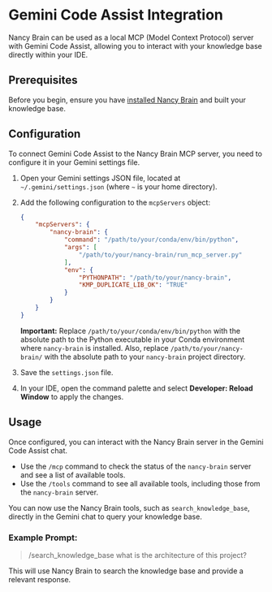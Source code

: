 # Gemini Code Assist Integration

Nancy Brain can be used as a local MCP (Model Context Protocol) server with Gemini Code Assist, allowing you to interact with your knowledge base directly within your IDE.

## Prerequisites

Before you begin, ensure you have [installed Nancy Brain](https://amberlee2427.github.io/nancy-brain/installation/) and built your knowledge base.

## Configuration

To connect Gemini Code Assist to the Nancy Brain MCP server, you need to configure it in your Gemini settings file.

1.  Open your Gemini settings JSON file, located at `~/.gemini/settings.json` (where `~` is your home directory).
2.  Add the following configuration to the `mcpServers` object:

    ```json
    {
        "mcpServers": {
            "nancy-brain": {
                "command": "/path/to/your/conda/env/bin/python",
                "args": [
                    "/path/to/your/nancy-brain/run_mcp_server.py"
                ],
                "env": {
                    "PYTHONPATH": "/path/to/your/nancy-brain",
                    "KMP_DUPLICATE_LIB_OK": "TRUE"
                }
            }
        }
    }
    ```

    **Important:** Replace `/path/to/your/conda/env/bin/python` with the absolute path to the Python executable in your Conda environment where `nancy-brain` is installed. Also, replace `/path/to/your/nancy-brain/` with the absolute path to your `nancy-brain` project directory.

3.  Save the `settings.json` file.
4.  In your IDE, open the command palette and select **Developer: Reload Window** to apply the changes.

## Usage

Once configured, you can interact with the Nancy Brain server in the Gemini Code Assist chat.

-   Use the `/mcp` command to check the status of the `nancy-brain` server and see a list of available tools.
-   Use the `/tools` command to see all available tools, including those from the `nancy-brain` server.

You can now use the Nancy Brain tools, such as `search_knowledge_base`, directly in the Gemini chat to query your knowledge base.

### Example Prompt:

> /search_knowledge_base what is the architecture of this project?

This will use Nancy Brain to search the knowledge base and provide a relevant response.

